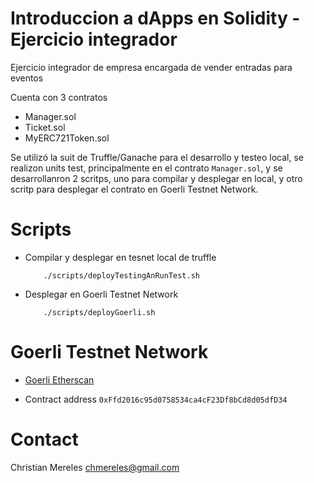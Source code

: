 # Introduccion a dApps en Solidity - Ejercicio integrador

Ejercicio integrador de empresa encargada de vender entradas para eventos

Cuenta con 3 contratos 
- Manager.sol
- Ticket.sol
- MyERC721Token.sol

Se utilizó la suit de Truffle/Ganache para el desarrollo y testeo local, se realizon units test, principalmente en el contrato `Manager.sol`, y se desarrollanron 2 scritps, uno para compilar y desplegar en local, y otro scritp para desplegar el contrato en Goerli Testnet Network.  

Scripts
====

- Compilar y desplegar en tesnet local de truffle
    ```
        ./scripts/deployTestingAnRunTest.sh
    ```

- Desplegar en Goerli Testnet Network
    ```
        ./scripts/deployGoerli.sh
    ```

Goerli Testnet Network
====

- [Goerli Etherscan](https://goerli.etherscan.io/address/0xFfd2016c95d0758534ca4cF23Df8bCd8d05dfD34)

- Contract address `0xFfd2016c95d0758534ca4cF23Df8bCd8d05dfD34`

Contact
=====
Christian Mereles chmereles@gmail.com
